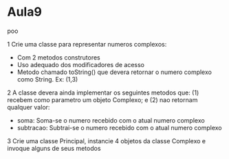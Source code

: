 # Aula9
poo

1 Crie uma classe para representar numeros complexos: 
- Com 2 metodos construtores
- Uso adequado dos modificadores de acesso
- Metodo chamado toString() que devera retornar o numero complexo como String. Ex: (1,3)

2 A classe devera ainda implementar os seguintes metodos que: (1) recebem como parametro um objeto Complexo; 
e (2) nao retornam qualquer valor:
- soma: Soma-se o numero recebido com o atual numero complexo
- subtracao: Subtrai-se o numero recebido com o atual numero complexo

3 Crie uma classe Principal, instancie 4 objetos da classe Complexo e invoque alguns de seus metodos

